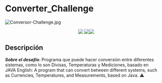 # Converter_Challenge


![Conversor-Challenge.jpg](https://i.postimg.cc/3rctRd1J/Medicion-Conversor.jpg)

<ul align = "center">
<img src="https://img.shields.io/badge/_HTML5-FFC500?style=flat&logo=html5"/>   <img src="https://img.shields.io/badge/JavaScript-231B02?    style=flat&logo=JavaScript"/><img src="https://img.shields.io/badge/CSS3-magenta?style=flat&logo=css3&logoColor=69FFCB"/>
</ul>

## Descripción

***Sobre el desafío***:   Programa que puede hacer conversión entre diferentes sistemas, como lo son Divisas, Temperaturas y Mediciones, basado en JAVA
 English: A program that can convert between different systems, such as Currencies, Temperatures, and Measurements, based on Java.
:warning:

